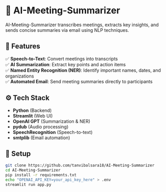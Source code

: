 # 🚀 AI-Meeting-Summarizer 

AI-Meeting-Summarizer transcribes meetings, extracts key insights, and sends concise summaries via email using NLP techniques.  

## 🔹 Features  
✅ **Speech-to-Text**: Convert meetings into transcripts  
✅ **AI Summarization**: Extract key points and action items  
✅ **Named Entity Recognition (NER)**: Identify important names, dates, and organizations  
✅ **Automated Email**: Send meeting summaries directly to participants  

## ⚙️ Tech Stack  
- **Python** (Backend)  
- **Streamlit** (Web UI)  
- **OpenAI GPT** (Summarization & NER)  
- **pydub** (Audio processing)  
- **SpeechRecognition** (Speech-to-text)  
- **smtplib** (Email automation)  

## 🚀 Setup  
```bash
git clone https://github.com/tanvibalsara18/AI-Meeting-Summarizer 
cd AI-Meeting-Summarizer 
pip install -r requirements.txt  
echo "OPENAI_API_KEY=your_api_key_here" > .env  
streamlit run app.py  
